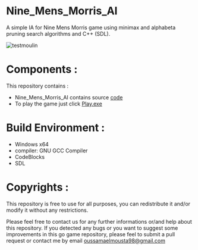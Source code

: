 # Nine_Mens_Morris_AI
A simple IA for Nine Mens Morris game using minimax and alphabeta pruning search algorithms and C++ (SDL). 

![testmoulin](https://user-images.githubusercontent.com/46606940/62711368-d9455500-b9f0-11e9-9154-2fc211b7ec81.gif)


# Components :
This repository contains :
<ul>
  <li> Nine_Mens_Morris_AI contains source <a href="https://github.com/ElMoustaphaoui/Nine_Mens_Morris_AI/tree/master/Nine_Mens_Morris_AI_SDL">code </a> </li> 
  <li>  To play the game just click <a href="https://github.com/ElMoustaphaoui/Nine_Mens_Morris_AI/blob/master/Play_Nine_Mens_Morris_AI/Play.exe">Play.exe </a>  </li>
</ul>

# Build Environment :

<ul>
  <li> Windows x64  </li>
  <li> compiler: GNU GCC Compiler  </li>
  <li> CodeBlocks  </li>
  <li> SDL </li>
</ul>  

# Copyrights :

This repository is free to use for all purposes, you can redistribute it and/or modify it without any restrictions.

Please feel free to contact us for any further informations or/and help about this repository. If you detected any bugs or you want to suggest some improvements in this go game repository, please feel to submit a pull request or contact me by email oussamaelmousta98@gmail.com

